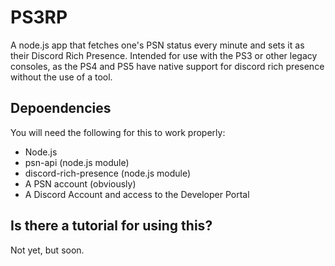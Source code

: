 # PS3RP
A node.js app that fetches one's PSN status every minute and sets it as their Discord Rich Presence. Intended for use with the PS3 or other legacy consoles, as the PS4 and PS5 have native support for discord rich presence without the use of a tool.

## Depoendencies
You will need the following for this to work properly:
- Node.js
- psn-api (node.js module)
- discord-rich-presence (node.js module)
- A PSN account (obviously)
- A Discord Account and access to the Developer Portal

## Is there a tutorial for using this?
Not yet, but soon.
